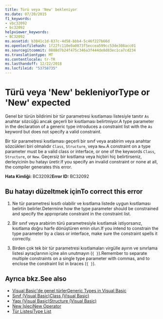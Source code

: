 ```yaml
---
title: Türü veya 'New' bekleniyor
ms.date: 07/20/2015
f1_keywords:
- vbc32092
- bc32092
helpviewer_keywords:
- BC32092
ms.assetid: b3041c1d-837c-4d58-bbb4-5c46f227b66d
ms.openlocfilehash: 1f22fc110e0a0873f5eccea599cc53de308acc01
ms.sourcegitcommit: 0888d7b24f475c346a3f444de8d83ec1ca7cd234
ms.translationtype: MT
ms.contentlocale: tr-TR
ms.lasthandoff: 12/22/2018
ms.locfileid: "53758735"
---
```

# <a name="type-or-new-expected"></a><span data-ttu-id="5b878-102">Türü veya 'New' bekleniyor</span><span class="sxs-lookup"><span data-stu-id="5b878-102">Type or 'New' expected</span></span>
<span data-ttu-id="5b878-103">Genel bir türün bildirimi bir tür parametresi kısıtlaması listesiyle tanıtır `As` anahtar sözcüğü ancak geçerli bir kısıtlaması belirtmiyor.</span><span class="sxs-lookup"><span data-stu-id="5b878-103">A type parameter in the declaration of a generic type introduces a constraint list with the `As` keyword but does not specify a valid constraint.</span></span>  
  
 <span data-ttu-id="5b878-104">Bir tür parametresi kısıtlaması geçerli bir sınıf veya arabirim veya anahtar sözcükleri biri olmalıdır `Class`, `Structure`, veya `New`.</span><span class="sxs-lookup"><span data-stu-id="5b878-104">A constraint on a type parameter must be a valid class or interface, or one of the keywords `Class`, `Structure`, or `New`.</span></span> <span data-ttu-id="5b878-105">Geçersiz bir kısıtlama veya hiçbiri hiç belirtirseniz, derleyicinin bu hatayı üretir.</span><span class="sxs-lookup"><span data-stu-id="5b878-105">If you specify an invalid constraint or none at all, the compiler generates this error.</span></span>  
  
 <span data-ttu-id="5b878-106">**Hata Kimliği:** BC32092</span><span class="sxs-lookup"><span data-stu-id="5b878-106">**Error ID:** BC32092</span></span>  
  
## <a name="to-correct-this-error"></a><span data-ttu-id="5b878-107">Bu hatayı düzeltmek için</span><span class="sxs-lookup"><span data-stu-id="5b878-107">To correct this error</span></span>  
  
1.  <span data-ttu-id="5b878-108">Ne tür parametresi kısıtlı olabilir ve kısıtlama listede uygun kısıtlaması belirtin belirler.</span><span class="sxs-lookup"><span data-stu-id="5b878-108">Determine how the type parameter should be constrained and specify the appropriate constraint in the constraint list.</span></span>  
  
2.  <span data-ttu-id="5b878-109">Bir sınıf veya arabirim türü parametresiyle kısıtlamak istiyorsanız, kısıtlama doğru harfe dönüştüren emin olun.</span><span class="sxs-lookup"><span data-stu-id="5b878-109">If you intend to constrain the type parameter by a class or interface, make sure the constraint spells it correctly.</span></span>  
  
3.  <span data-ttu-id="5b878-110">Birden çok tek bir tür parametresi kısıtlamaları virgülle ayırın ve sınırlama listesi ayraçlarının içine alın unutmayın (`{ }`).</span><span class="sxs-lookup"><span data-stu-id="5b878-110">Remember to separate multiple constraints on a single type parameter with commas, and to enclose the constraint list in braces (`{ }`).</span></span>  
  
## <a name="see-also"></a><span data-ttu-id="5b878-111">Ayrıca bkz.</span><span class="sxs-lookup"><span data-stu-id="5b878-111">See also</span></span>

- [<span data-ttu-id="5b878-112">Visual Basic'de genel türler</span><span class="sxs-lookup"><span data-stu-id="5b878-112">Generic Types in Visual Basic</span></span>](../../visual-basic/programming-guide/language-features/data-types/generic-types.md)  
- [<span data-ttu-id="5b878-113">Sınıf (Visual Basic)</span><span class="sxs-lookup"><span data-stu-id="5b878-113">Class (Visual Basic)</span></span>](../../visual-basic/language-reference/statements/class-statement.md)  
- [<span data-ttu-id="5b878-114">Yapı (Visual Basic)</span><span class="sxs-lookup"><span data-stu-id="5b878-114">Structure (Visual Basic)</span></span>](../../visual-basic/language-reference/statements/structure-statement.md)  
- [<span data-ttu-id="5b878-115">New İşleci</span><span class="sxs-lookup"><span data-stu-id="5b878-115">New Operator</span></span>](../../visual-basic/language-reference/operators/new-operator.md)  
- [<span data-ttu-id="5b878-116">Tür Listesi</span><span class="sxs-lookup"><span data-stu-id="5b878-116">Type List</span></span>](../../visual-basic/language-reference/statements/type-list.md)
